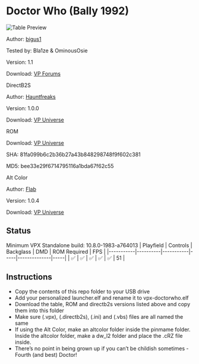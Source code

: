 # Doctor Who (Bally 1992)

![Table Preview](https://github.com/Bla1ze/vpx-images/blob/main/vpx-doctorwho.png)

Author: [bigus1](https://www.vpforums.org/index.php?showuser=107629)  

Tested by: Bla1ze & OminousOsie

Version: 1.1

Download: [VP Forums](https://www.vpforums.org/index.php?app=downloads&showfile=16022)

DirectB2S

Author: [Hauntfreaks](https://vpuniverse.com/profile/5216-hauntfreaks/)  

Version: 1.0.0

Download: [VP Universe](https://vpuniverse.com/files/file/13555-doctor-who-bally-1992-alt-b2s-with-full-dmd/)

ROM

Download: [VP Universe](https://vpuniverse.com/files/file/456-dr-who-l-2/)

SHA: 81fa099b6c2b36b27a43b848298748f9f602c381

MD5: bee33e29f6714795116a1bda67f62c55

Alt Color

Author: [Flab](https://vpuniverse.com/profile/40536-flab/)  

Version: 1.0.4

Download: [VP Universe](https://vpuniverse.com/files/file/17586-doctor-who-bally-1992-serum-colorization/)


## Status 

Minimum VPX Standalone build: 10.8.0-1983-a764013
| Playfield | Controls | Backglass | DMD | ROM Required | FPS | 
|-----------|----------|-----------|-----|--------------|-----|
| :white_check_mark: | :white_check_mark: | :white_check_mark: | :white_check_mark: | :white_check_mark: | 51 |

## Instructions

- Copy the contents of this repo folder to your USB drive
- Add your personalized launcher.elf and rename it to vpx-doctorwho.elf
- Download the table, ROM and directb2s versions listed above and copy them into this folder
- Make sure (.vpx), (.directb2s), (.ini) and (.vbs) files are all named the same
- If using the Alt Color, make an altcolor folder inside the pinmame folder. Inside the altcolor folder, make a dw_l2 folder and place the .cRZ file inside. 
- There’s no point in being grown up if you can’t be childish sometimes - Fourth (and best) Doctor!
